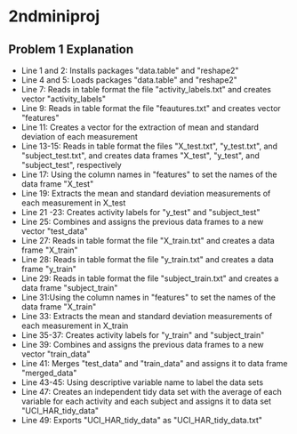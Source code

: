 # 2ndminiproj
## Problem 1 Explanation

* Line 1 and 2: Installs packages "data.table" and "reshape2"
* Line 4 and 5: Loads packages "data.table" and "reshape2"
* Line 7: Reads in table format the file "activity_labels.txt" and creates vector "activity_labels"
* Line 9: Reads in table format the file "feautures.txt" and creates vector "features"
* Line 11: Creates a vector for the extraction of mean and standard deviation of each measurement
* Line 13-15: Reads in table format the files "X_test.txt", "y_test.txt", and "subject_test.txt", and creates data frames "X_test", "y_test", and "subject_test", respectively
* Line 17: Using the column names in "features" to set the names of the data frame "X_test"
* Line 19: Extracts the mean and standard deviation measurements of each measurement in X_test
* Line 21 -23: Creates activity labels for "y_test" and "subject_test"
* Line 25: Combines and assigns the previous data frames to a new vector "test_data"
* Line 27: Reads in table format the file "X_train.txt" and creates a data frame "X_train"
* Line 28: Reads in table format the file "y_train.txt" and creates a data frame "y_train"
* Line 29: Reads in table format the file "subject_train.txt" and creates a data frame "subject_train"
* Line 31:Using the column names in "features" to set the names of the data frame "X_train"
* Line 33: Extracts the mean and standard deviation measurements of each measurement in X_train
* Line 35-37: Creates activity labels for "y_train" and "subject_train"
* Line 39: Combines and assigns the previous data frames to a new vector "train_data"
* Line 41: Merges "test_data" and "train_data" and assigns it to data frame "merged_data"
* Line 43-45: Using descriptive variable name to label the data sets
* Line 47: Creates an independent tidy data set with the average of each variable for each activity and each subject and assigns it to data set "UCI_HAR_tidy_data"
* Line 49: Exports  "UCI_HAR_tidy_data" as "UCI_HAR_tidy_data.txt"

